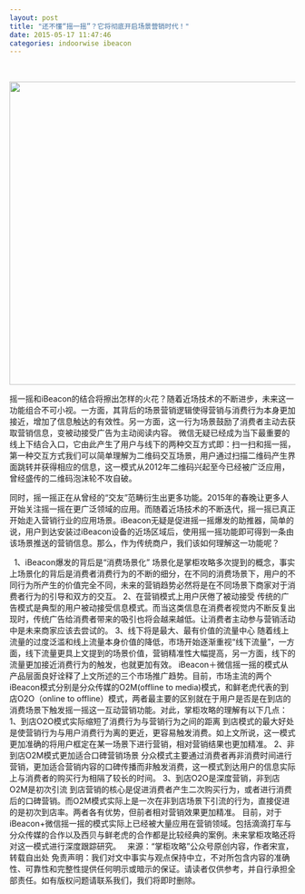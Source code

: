 ```yaml
---
layout: post
title: "还不懂“摇一摇”？它将彻底开启场景营销时代！"
date: 2015-05-17 11:47:46
categories: indoorwise ibeacon
---
```

<div class="asb asb-post asb-post-01"></div>
 
<p> </p>


<p><img alt="" class=" aligncenter" height="534" src="http://img.zdnet.com.cn/3/553/liFoX6EcKEdFw.jpg?rand=141" title="点击查看源网页" width="600"/></p>


<div class="rich_media_content" id="js_content">

摇一摇和iBeacon的结合将擦出怎样的火花？随着近场技术的不断进步，未来这一功能组合不可小视。一方面，其背后的场景营销逻辑使得营销与消费行为本身更加接近，增加了信息触达的有效性。另一方面，这一行为场景鼓励了消费者主动去获取营销信息，变被动接受广告为主动阅读内容。
微信无疑已经成为当下最重要的线上下结合入口，它由此产生了用户与线下的两种交互方式即：扫一扫和摇一摇，第一种交互方式我们可以简单理解为二维码交互场景，用户通过扫描二维码产生界面跳转并获得相应的信息，这一模式从2012年二维码兴起至今已经被广泛应用，曾经盛传的二维码泡沫轮不攻自破。

同时，摇一摇正在从曾经的“交友”范畴衍生出更多功能。2015年的春晚让更多人开始关注摇一摇在更广泛领域的应用。而随着近场技术的不断迭代，摇一摇已真正开始走入营销行业的应用场景。iBeacon无疑是促进摇一摇爆发的助推器，简单的说，用户到达安装过iBeacon设备的近场区域后，使用摇一摇功能即可得到一条由该场景推送的营销信息。那么，作为传统商户，我们该如何理解这一功能呢？

 
1、iBeacon爆发的背后是“消费场景化”
场景化是掌柜攻略多次提到的概念，事实上场景化的背后是消费者消费行为的不断的细分，在不同的消费场景下，用户的不同行为所产生的价值完全不同，未来的营销趋势必然将是在不同场景下商家对于消费者行为的引导和双方的交互。
2、在营销模式上用户厌倦了被动接受
传统的广告模式是典型的用户被动接受信息模式。而当这类信息在消费者视觉内不断反复出现时，传统广告给消费者带来的吸引也将会越来越低。让消费者主动参与营销活动中是未来商家应该去尝试的。
3、线下将是最大、最有价值的流量中心
随着线上流量的过度泛滥和线上流量本身价值的降低，市场开始逐渐重视“线下流量”，一方面，线下流量更具上文提到的场景价值，营销精准性大幅提高，另一方面，线下的流量更加接近消费行为的触发，也就更加有效。
iBeacon＋微信摇一摇的模式从产品层面良好诠释了上文所述的三个市场推广趋势。目前，市场主流的两个iBeacon模式分别是分众传媒的O2M(offline to media)模式，和鲜老虎代表的到店O2O（online to offline）模式，两者最主要的区别就在于用户是否是在到店的消费场景下触发摇一摇这一互动营销功能。对此，掌柜攻略的理解有以下几点：
1、到店O2O模式实际缩短了消费行为与营销行为之间的距离
到店模式的最大好处是使营销行为与用户消费行为离的更近，更容易触发消费。如上文所说，这一模式更加准确的将用户框定在某一场景下进行营销，相对营销结果也更加精准。
2、非到店O2M模式更加适合口碑营销场景
分众模式主要通过消费者再非消费时间进行营销，更加适合营销内容的口碑传播而非触发消费，这一模式到达用户的信息实际上与消费者的购买行为相隔了较长的时间。
3、到店O2O是深度营销，非到店O2M是初次引流
到店营销的核心是促进消费者产生二次购买行为，或者进行消费后的口碑营销。而O2M模式实际上是一次在非到店场景下引流的行为，直接促进的是初次到店率。两者各有优势，但前者相对营销效果更加精准。
目前，对于iBeacon+微信摇一摇的模式实际上已经被大量应用在营销领域。包括滴滴打车与分众传媒的合作以及西贝与鲜老虎的合作都是比较经典的案例。未来掌柜攻略还将对这一模式进行深度跟踪研究。
 
来源：“掌柜攻略”公众号原创内容，作者宋宣，转载自出处
免责声明：我们对文中事实与观点保持中立，不对所包含内容的准确性、可靠性和完整性提供任何明示或暗示的保证。请读者仅供参考，并自行承担全部责任。如有版权问题请联系我们，我们将即时删除。
</div>